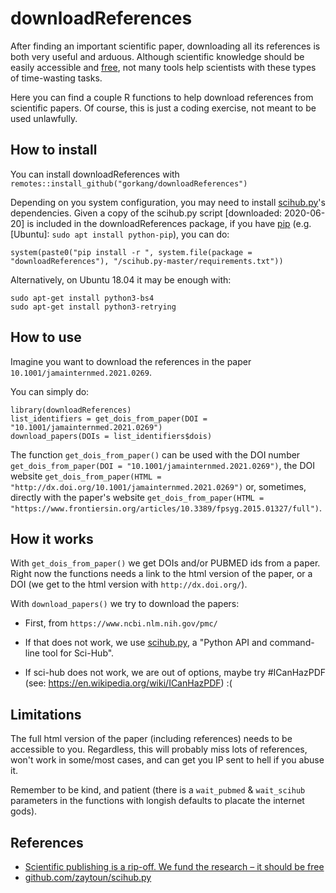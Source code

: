 # downloadReferences

After finding an important scientific paper, downloading all its references is both very useful and arduous. Although scientific knowledge should be easily accessible and [free](https://www.theguardian.com/commentisfree/2018/sep/13/scientific-publishing-rip-off-taxpayers-fund-research), not many tools help scientists with these types of time-wasting tasks. 

Here you can find a couple R functions to help download references from scientific papers. Of course, this is just a coding exercise, not meant to be used unlawfully.  


## How to install

You can install downloadReferences with `remotes::install_github("gorkang/downloadReferences")`

Depending on you system configuration, you may need to install [scihub.py](https://github.com/zaytoun/scihub.py)'s dependencies. Given a copy of the scihub.py script [downloaded: 2020-06-20] is included in the downloadReferences package, if you have [pip](https://pypi.org/project/pip/) (e.g. [Ubuntu]: `sudo apt install python-pip`), you can do:

```
system(paste0("pip install -r ", system.file(package = "downloadReferences"), "/scihub.py-master/requirements.txt"))
```

Alternatively, on Ubuntu 18.04 it may be enough with:

```
sudo apt-get install python3-bs4
sudo apt-get install python3-retrying
```


## How to use

Imagine you want to download the references in the paper `10.1001/jamainternmed.2021.0269`.

You can simply do:  

```
library(downloadReferences)
list_identifiers = get_dois_from_paper(DOI = "10.1001/jamainternmed.2021.0269")
download_papers(DOIs = list_identifiers$dois)
```

The function `get_dois_from_paper()` can be used with the DOI number `get_dois_from_paper(DOI = "10.1001/jamainternmed.2021.0269")`, the DOI website `get_dois_from_paper(HTML = "http://dx.doi.org/10.1001/jamainternmed.2021.0269")` or, sometimes, directly with the paper's website `get_dois_from_paper(HTML = "https://www.frontiersin.org/articles/10.3389/fpsyg.2015.01327/full")`.



## How it works  

With `get_dois_from_paper()` we get DOIs and/or PUBMED ids from a paper. Right now the functions needs a link to the html version of the paper, or a DOI (we get to the html version with `http://dx.doi.org/`).    

With `download_papers()` we try to download the papers:  

  - First, from `https://www.ncbi.nlm.nih.gov/pmc/`  
  
  - If that does not work, we use [scihub.py](https://github.com/zaytoun/scihub.py), a "Python API and command-line tool for Sci-Hub".
  
  - If sci-hub does not work, we are out of options, maybe try #ICanHazPDF (see: https://en.wikipedia.org/wiki/ICanHazPDF) :(


## Limitations

The full html version of the paper (including references) needs to be accessible to you. Regardless, this will probably miss lots of references, won't work in some/most cases, and can get you IP sent to hell if you abuse it.   

Remember to be kind, and patient (there is a `wait_pubmed` & `wait_scihub` parameters in the functions with longish defaults to placate the internet gods).  



## References

- [Scientific publishing is a rip-off. We fund the research – it should be free](https://www.theguardian.com/commentisfree/2018/sep/13/scientific-publishing-rip-off-taxpayers-fund-research)  
- [github.com/zaytoun/scihub.py](https://github.com/zaytoun/scihub.py)
